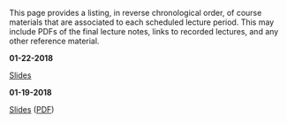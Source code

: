 <!--
.. title: Course Materials
.. slug: index
.. date: 2017-01-17 08:00:00 UTC-05:00
-->

This page provides a listing, in reverse chronological order, of course materials that are associated to each scheduled lecture period.  This may include PDFs of the final lecture notes, links to recorded lectures, and any other reference material.


<!--**05-01-2017**-->

<!--[Lecture Notes](/files/05-01-2017.pdf)-->

<!--<a href="//www.youtube.com/playlist?list=PL7Wioa6YOlZGU9bDaea1WqAsACZzggIhY" target="_blank">Lecture Recording</a>-->


<!--**04-28-2017**-->

<!--[Lecture Notes](/files/04-29-2017.pdf)-->

<!--<a href="//www.youtube.com/playlist?list=PL7Wioa6YOlZFb4riMyCXc36C76yehM7mO" target="_blank">Lecture Recording</a>-->


<!--**04-26-2017**-->

<!--[Lecture Notes](/files/04-26-2017.pdf)-->

<!--<a href="//www.youtube.com/playlist?list=PL7Wioa6YOlZF3Yst4GsYBf2sJEQsyRRpe" target="_blank">Lecture Recording</a>-->


<!--**04-24-2017**-->

<!--[Lecture Notes](/files/04-24-2017.pdf)-->

<!--<a href="//www.youtube.com/playlist?list=PL7Wioa6YOlZHD0U14ole1Ng9Aru77BqVD" target="_blank">Lecture Recording</a>-->


<!--**04-17-2017**-->

<!--[Lecture Notes](/files/04-17-2017.pdf)-->

<!--<a href="//www.youtube.com/playlist?list=PL7Wioa6YOlZGF9N2OwA9KcAIe_M583ELe" target="_blank">Lecture Recording</a>-->

<!--**04-14-2017**-->

<!--<a href="//www.youtube.com/playlist?list=PL7Wioa6YOlZFEIkL98ezbkoIwgg17j6gP" target="_blank">Lecture Recording</a>-->

<!--<a href="http://johnfoster.pge.utexas.edu/PGE334-ResGeomechanics/slides/Lecture26.slides.html" target="_blank">Lecture Slides</a> (<a href="http://johnfoster.pge.utexas.edu/PGE334-ResGeomechanics/slides/Lecture26.slides.pdf" target="_blank">PDF</a>)-->

<!--**04-10-2017**-->

<!--<a href="//www.youtube.com/playlist?list=PL7Wioa6YOlZE94tDa6WHIeWNEmJlPamp4" target="_blank">Lecture Recording</a>-->

<!--<a href="http://johnfoster.pge.utexas.edu/PGE334-ResGeomechanics/slides/Lecture24.slides.html" target="_blank">Lecture Slides (Part 1)</a> (<a href="http://johnfoster.pge.utexas.edu/PGE334-ResGeomechanics/slides/Lecture24.slides.pdf" target="_blank">PDF</a>)-->

<!--<a href="http://johnfoster.pge.utexas.edu/PGE334-ResGeomechanics/slides/Lecture25.slides.html" target="_blank">Lecture Slides (Part 2)</a> (<a href="http://johnfoster.pge.utexas.edu/PGE334-ResGeomechanics/slides/Lecture25.slides.pdf" target="_blank">PDF</a>)-->


<!--**04-7-2017**-->

<!--<a href="//www.youtube.com/playlist?list=PL7Wioa6YOlZFJDGGA9bQVxx7zA9gih6cZ" target="_blank">Lecture Recording</a>-->


<!--<a href="http://johnfoster.pge.utexas.edu/PGE334-ResGeomechanics/slides/Lecture23.slides.html" target="_blank">Lecture Slides</a> (<a href="http://johnfoster.pge.utexas.edu/PGE334-ResGeomechanics/slides/Lecture23.slides.pdf" target="_blank">PDF</a>)-->


<!--**03-31-2017**-->

<!--[Midterm 2 Solution](/files/midterm2-2017_solution.pdf)-->

<!--<a href="http://nbviewer.ipython.org/github/johntfoster/PGE334-ResGeomechanics/blob/gh-pages/files/midterm2-2017_solution_calculations.ipynb" target="_blank">Midterm 2 Solution Calculations</a>-->


<!--**03-29-2017**-->

<!--<a href="http://nbviewer.ipython.org/github/johntfoster/PGE334-ResGeomechanics/blob/gh-pages/files/assignment4_solution.ipynb" target="_blank">Homework Assignment 4 Solution</a>-->


<!--**03-27-2017**-->

<!--<a href="//www.youtube.com/playlist?list=PL7Wioa6YOlZEq8oLiDYns1z5kIrdiEq2J" target="_blank">Lecture Recording</a>-->

<!--**03-24-2017**-->

<!--<a href="http://johnfoster.pge.utexas.edu/PGE334-ResGeomechanics/slides/Lecture22.slides.html" target="_blank">Lecture Slides</a> (<a href="http://johnfoster.pge.utexas.edu/PGE334-ResGeomechanics/slides/Lecture22.slides.pdf" target="_blank">PDF</a>)-->


<!--<a href="//www.youtube.com/playlist?list=PL7Wioa6YOlZGaofgMe3L8S50oZoDBTAxN" target="_blank">Lecture Recording</a>-->

<!--**03-22-2017**-->

<!--<a href="http://johnfoster.pge.utexas.edu/PGE334-ResGeomechanics/slides/Lecture21.slides.html" target="_blank">Lecture Slides</a> (<a href="http://johnfoster.pge.utexas.edu/PGE334-ResGeomechanics/slides/Lecture21.slides.pdf" target="_blank">PDF</a>)-->

<!--<a href="//www.youtube.com/playlist?list=PL7Wioa6YOlZGXTmMqDY5axE_kspWvZnrk" target="_blank">Lecture Recording</a>-->

<!--[Homework Assignment 4](/files/assignment4.pdf) (Due 03-29-2017)-->

<!--<a href="http://nbviewer.ipython.org/github/johntfoster/PGE334-ResGeomechanics/blob/gh-pages/files/assignment3-2016_solution.ipynb" target="_blank">Homework Assignment 3 Solution</a>-->

<!--**03-20-2017**-->

<!--<a href="http://johnfoster.pge.utexas.edu/PGE334-ResGeomechanics/slides/Lecture20.slides.html" target="_blank">Lecture Slides</a> (<a href="http://johnfoster.pge.utexas.edu/PGE334-ResGeomechanics/slides/Lecture20.slides.pdf" target="_blank">PDF</a>)-->

<!--<a href="//www.youtube.com/playlist?list=PL7Wioa6YOlZHQP43kAYkMCyoIaXa9ZlE_" target="_blank">Lecture Recording</a>-->


<!--**03-10-2017**-->

<!--<a href="http://johnfoster.pge.utexas.edu/PGE334-ResGeomechanics/slides/Lecture19.slides.html" target="_blank">Lecture Slides</a> (<a href="http://johnfoster.pge.utexas.edu/PGE334-ResGeomechanics/slides/Lecture16.slides.pdf" target="_blank">PDF</a>)-->

<!--<a href="//www.youtube.com/playlist?list=PL7Wioa6YOlZGMGak5tNLttp-V07ypkkiJ" target="_blank">Lecture Recording</a>-->

<!--**03-08-2017**-->

<!--<a href="http://johnfoster.pge.utexas.edu/PGE334-ResGeomechanics/slides/Lecture18.slides.html" target="_blank">Lecture Slides</a> (<a href="http://johnfoster.pge.utexas.edu/PGE334-ResGeomechanics/slides/Lecture18.slides.pdf" target="_blank">PDF</a>)-->

<!--<a href="//www.youtube.com/playlist?list=PL7Wioa6YOlZERulCj2xJOjODpGW0qmS3D" target="_blank">Lecture Recording</a>-->

<!--[Homework Assignment 3](/files/assignment3.pdf) (Due 03-22-2017)-->



<!--**03-06-2017**-->

<!--<a href="http://johnfoster.pge.utexas.edu/PGE334-ResGeomechanics/slides/Lecture16.slides.html" target="_blank">Lecture Slides (Part 1)</a> (<a href="http://johnfoster.pge.utexas.edu/PGE334-ResGeomechanics/slides/Lecture16.slides.pdf" target="_blank">PDF</a>)-->

<!--<a href="http://johnfoster.pge.utexas.edu/PGE334-ResGeomechanics/slides/Lecture17.slides.html" target="_blank">Lecture Slides (Part 2)</a> (<a href="http://johnfoster.pge.utexas.edu/PGE334-ResGeomechanics/slides/Lecture17.slides.pdf" target="_blank">PDF</a>)-->

<!--<a href="//www.youtube.com/playlist?list=PL7Wioa6YOlZG66Um_E8m0EER5Z2XnO6DV" target="_blank">Lecture Recording</a>-->



<!--**03-02-2017**-->

<!--<a href="//www.youtube.com/playlist?list=PL7Wioa6YOlZGnq69jc-AZ-mUe_xTFezIT" target="_blank">Lecture Recording</a>-->

<!--<a href="http://johnfoster.pge.utexas.edu/PGE334-ResGeomechanics/slides/Lecture15.slides.html" target="_blank">Lecture Slides</a> (<a href="http://johnfoster.pge.utexas.edu/PGE334-ResGeomechanics/slides/Lecture15.slides.pdf" target="_blank">PDF</a>)-->

<!--**02-26-2017**-->

<!--<a href="//www.youtube.com/playlist?list=PL7Wioa6YOlZGjNgXUL30jGc7aGLLdxnMu" target="_blank">Lecture Recording</a>-->

<!--<a href="http://johnfoster.pge.utexas.edu/PGE334-ResGeomechanics/slides/Lecture14.slides.html" target="_blank">Lecture Slides</a> (<a href="http://johnfoster.pge.utexas.edu/PGE334-ResGeomechanics/slides/Lecture14.slides.pdf" target="_blank">PDF</a>)-->


<!--**02-24-2017**-->

<!--<a href="//www.youtube.com/playlist?list=PL7Wioa6YOlZEgCmVkXug4w_BiMWOdscP9" target="_blank">Lecture Recording</a>-->

<!--<a href="http://johnfoster.pge.utexas.edu/PGE334-ResGeomechanics/slides/Lecture13.slides.html" target="_blank">Lecture Slides</a> (<a href="http://johnfoster.pge.utexas.edu/PGE334-ResGeomechanics/slides/Lecture13.slides.pdf" target="_blank">PDF</a>)-->


<!--**02-22-2017**-->

<!--<a href="//www.youtube.com/playlist?list=PL7Wioa6YOlZHRl2Fg180u_hgpL4HcRsvb" target="_blank">Lecture Recording</a>-->

<!--<a href="http://johnfoster.pge.utexas.edu/PGE334-ResGeomechanics/slides/Lecture11.slides.html" target="_blank">Lecture Slides</a> (<a href="http://johnfoster.pge.utexas.edu/PGE334-ResGeomechanics/slides/Lecture11.slides.pdf" target="_blank">PDF</a>)-->


<!--**02-20-2017**-->

<!--<a href="http://johnfoster.pge.utexas.edu/PGE334-ResGeomechanics/slides/Lecture9.slides.html" target="_blank">Lecture Slides (Part 1)</a> (<a href="http://johnfoster.pge.utexas.edu/PGE334-ResGeomechanics/slides/Lecture9.slides.pdf" target="_blank">PDF</a>)-->

<!--<a href="http://johnfoster.pge.utexas.edu/PGE334-ResGeomechanics/slides/Lecture10.slides.html" target="_blank">Lecture Slides (Part 2)</a> (<a href="http://johnfoster.pge.utexas.edu/PGE334-ResGeomechanics/slides/Lecture10.slides.pdf" target="_blank">PDF</a>)-->

<!--[><a href="//www.youtube.com/playlist?list=PL7Wioa6YOlZHKKQu8eSMgnqHEw1hXfOYh" target="_blank">Lecture Recording</a><]-->


<!--**02-17-2017**-->

<!--[Midterm 1 Solution](/files/midterm1-2017_solution.pdf)-->

<!--<a href="http://nbviewer.jupyter.org/github/johnfoster-pge-utexas/PGE334-ResGeomechanics/blob/gh-pages/files/midterm1-2017_solution_calclulations.ipynb" target="_blank">Midterm 1 Solution Calculations</a>-->


<!--**02-15-2017**-->

<!--<a href="http://nbviewer.ipython.org/github/johntfoster/PGE334-ResGeomechanics/blob/gh-pages/files/assignment2_solution-2017.ipynb" target="_blank">Homework Assignment 2 Solution</a>-->


<!--**02-08 and 02-10-2017**-->

<!--<a href="//www.youtube.com/playlist?list=PL7Wioa6YOlZHvKgo2YchTHJVXDarpWZ83" target="_blank">Lecture Recording</a>-->


<!--<a href="http://johnfoster.pge.utexas.edu/PGE334-ResGeomechanics/slides/02-08-2017-Lecture.slides.html" target="_blank">Slides</a> (<a href="http://johnfoster.pge.utexas.edu/PGE334-ResGeomechanics/slides/02-08-2017-Lecture.slides.pdf" target="_blank">PDF</a>)-->

<!--[Homework Assignment 2](/files/assignment2.pdf) (Due 02-15-2017)-->

<!--**02-06-2017**-->

<!--<a href="http://johnfoster.pge.utexas.edu/PGE334-ResGeomechanics/slides/Lecture6.slides.html" target="_blank">Slides</a> (<a href="http://johnfoster.pge.utexas.edu/PGE334-ResGeomechanics/slides/Lecture6.slides.pdf" target="_blank">PDF</a>)-->

<!--<a href="//www.youtube.com/playlist?list=PL7Wioa6YOlZGyV9fr7u-bEjfQW6xyEDyB" target="_blank">Lecture Recording</a>-->
 


<!--**02-03-2017**-->

<!--<a href="http://johnfoster.pge.utexas.edu/PGE334-ResGeomechanics/slides/Lecture7.slides.html" target="_blank">Slides</a> (<a href="http://johnfoster.pge.utexas.edu/PGE334-ResGeomechanics/slides/Lecture7.slides.pdf" target="_blank">PDF</a>)-->


<!--<a href="//www.youtube.com/playlist?list=PL7Wioa6YOlZEw3GxZLIvxDQj0uV-gz4-L" target="_blank">Lecture Recording</a>-->


<!--**02-01-2017**-->

<!--<a href="http://johnfoster.pge.utexas.edu/PGE334-ResGeomechanics/slides/Lecture6.slides.html" target="_blank">Slides</a> (<a href="http://johnfoster.pge.utexas.edu/PGE334-ResGeomechanics/slides/Lecture6.slides.pdf" target="_blank">PDF</a>)-->


<!--<a href="//www.youtube.com/playlist?list=PL7Wioa6YOlZEX7icQrfQnik4x6_QnE5RA" target="_blank">Lecture Recording</a>-->


<!--**01-30-2017**-->

<!--<a href="http://johnfoster.pge.utexas.edu/PGE334-ResGeomechanics/slides/Lecture6-2017.slides.html" target="_blank">Slides (Part 1)</a> (<a href="http://johnfoster.pge.utexas.edu/PGE334-ResGeomechanics/slides/Lecture6-2017.slides.pdf" target="_blank">PDF</a>)-->

<!--<a href="http://johnfoster.pge.utexas.edu/PGE334-ResGeomechanics/slides/Lecture5.slides.html" target="_blank">Slides (Part 2)</a> (<a href="http://johnfoster.pge.utexas.edu/PGE334-ResGeomechanics/slides/Lecture5.slides.pdf" target="_blank">PDF</a>)-->

<!--<a href="//www.youtube.com/playlist?list=PL7Wioa6YOlZH0GrwgD_Xi_093UnDZiXR4" target="_blank">Lecture Recording</a>-->




<!--**01-27-2017**-->

<!--<a href="http://johnfoster.pge.utexas.edu/PGE334-ResGeomechanics/slides/Lecture5-2017.slides.html" target="_blank">Slides</a> (<a href="http://johnfoster.pge.utexas.edu/PGE334-ResGeomechanics/slides/Lecture5-2017.slides.pdf" target="_blank">PDF</a>)-->

<!--<a href="//www.youtube.com/playlist?list=PL7Wioa6YOlZE99EdZXGyYp8aQkj9Tq5EQ" target="_blank">Lecture 5 Recording</a>-->

<!--[Homework Assignment 1](/files/assignment1.pdf) (Due 02-03-2017)-->

<!--**01-25-2017**-->

<!--<a href="http://johnfoster.pge.utexas.edu/PGE334-ResGeomechanics/slides/Lecture3.slides.html" target="_blank">Slides</a> (<a href="http://johnfoster.pge.utexas.edu/PGE334-ResGeomechanics/slides/Lecture3.slides.pdf" target="_blank">PDF</a>)-->

<!--<a href="//www.youtube.com/playlist?list=PL7Wioa6YOlZG5UgeW5wvcgDF-92J_rRJK" target="_blank">Lecture 4 Recording</a>-->



<!--**01-23-2017**-->

<!--<a href="http://johnfoster.pge.utexas.edu/PGE334-ResGeomechanics/slides/Lecture2.slides.html#/0/6" target="_blank">Slides</a> (<a href="http://johnfoster.pge.utexas.edu/PGE334-ResGeomechanics/slides/Lecture2.slides.pdf" target="_blank">PDF</a>)-->

<!--<a href="https://www.youtube.com/playlist?list=PL7Wioa6YOlZFoemTuuRxjkQeXOv3HY81_" target="_blank">Lecture 3 Recording</a>-->


<!--**01-20-2017**-->

<!--<a href="http://johnfoster.pge.utexas.edu/PGE334-ResGeomechanics/slides/Lecture2.slides.html" target="_blank">Slides</a> (<a href="http://johnfoster.pge.utexas.edu/PGE334-ResGeomechanics/slides/Lecture2.slides.pdf" target="_blank">PDF</a>)-->

<!--<a href="//www.youtube.com/playlist?list=PL7Wioa6YOlZEVQFR3F_8tYC22w6-fC3Do" target="_blank">Lecture Recording</a>-->

**01-22-2018**

<a href="http://johnfoster.pge.utexas.edu/PGE334-ResGeomechanics/slides/Lecture1.slides.html/#2" target="_blank">Slides</a> 

**01-19-2018**

<a href="http://johnfoster.pge.utexas.edu/PGE334-ResGeomechanics/slides/Lecture1.slides.html" target="_blank">Slides</a> (<a href="http://johnfoster.pge.utexas.edu/PGE334-ResGeomechanics/slides/Lecture1.slides.pdf" target="_blank">PDF</a>)

<!--<a href="//youtu.be/QhjRy06Ehyo" target="_blank">Lecture Recording</a>-->


